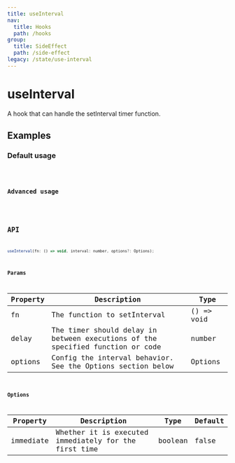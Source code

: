 ```yaml
---
title: useInterval
nav:
  title: Hooks
  path: /hooks
group:
  title: SideEffect
  path: /side-effect
legacy: /state/use-interval
---
```


# useInterval

A hook that can handle the setInterval timer function.

## Examples

### Default usage

<code src="./demo/demo1.tsx" />

### Advanced usage

<code src="./demo/demo2.tsx" />

## API

```javascript
useInterval(fn: () => void, interval: number, options?: Options);
```

### Params

| Property | Description | Type |
|----------|--------------------------------------|----------------------|
| fn  | The function to setInterval | () => void |
| delay | The timer should delay in between executions of the specified function or code | number |
| options | Config the interval behavior. See the Options section below  | Options |


### Options

| Property | Description | Type | Default |
|---------|---------------------------------------|----------------------|-------|
| immediate | Whether it is executed immediately for the first time  | boolean | false |
